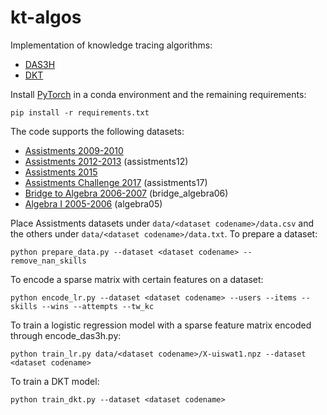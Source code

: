 # kt-algos
Implementation of knowledge tracing algorithms:
- [DAS3H](https://arxiv.org/pdf/1905.06873.pdf)
- [DKT](https://stanford.edu/~cpiech/bio/papers/deepKnowledgeTracing.pdf)

Install [PyTorch](https://pytorch.org) in a conda environment and the remaining requirements:

```
pip install -r requirements.txt
```

The code supports the following datasets:
- [Assistments 2009-2010](https://sites.google.com/site/assistmentsdata/home/assistment-2009-2010-data/skill-builder-data-2009-2010)
- [Assistments 2012-2013](https://sites.google.com/site/assistmentsdata/home/2012-13-school-data-with-affect) (assistments12)
- [Assistments 2015](https://sites.google.com/site/assistmentsdata/home/2015-assistments-skill-builder-data)
- [Assistments Challenge 2017](https://sites.google.com/view/assistmentsdatamining) (assistments17)
- [Bridge to Algebra 2006-2007](https://pslcdatashop.web.cmu.edu/KDDCup/downloads.jsp) (bridge_algebra06)
- [Algebra I 2005-2006](https://pslcdatashop.web.cmu.edu/KDDCup/downloads.jsp) (algebra05)

Place Assistments datasets under `data/<dataset codename>/data.csv` and the others under `data/<dataset codename>/data.txt`. To prepare a dataset:

```
python prepare_data.py --dataset <dataset codename> --remove_nan_skills
```

To encode a sparse matrix with certain features on a dataset:

```
python encode_lr.py --dataset <dataset codename> --users --items --skills --wins --attempts --tw_kc
```

To train a logistic regression model with a sparse feature matrix encoded through encode_das3h.py:

```
python train_lr.py data/<dataset codename>/X-uiswat1.npz --dataset <dataset codename>
```

To train a DKT model:

```
python train_dkt.py --dataset <dataset codename>
```

